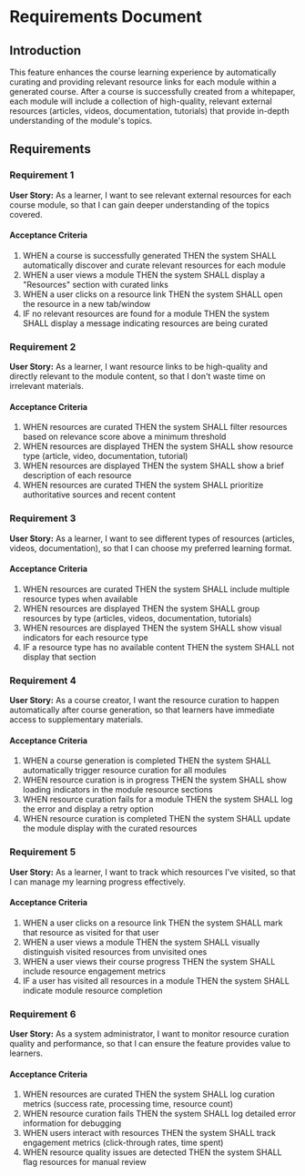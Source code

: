 # Requirements Document

## Introduction

This feature enhances the course learning experience by automatically curating and providing relevant resource links for each module within a generated course. After a course is successfully created from a whitepaper, each module will include a collection of high-quality, relevant external resources (articles, videos, documentation, tutorials) that provide in-depth understanding of the module's topics.

## Requirements

### Requirement 1

**User Story:** As a learner, I want to see relevant external resources for each course module, so that I can gain deeper understanding of the topics covered.

#### Acceptance Criteria

1. WHEN a course is successfully generated THEN the system SHALL automatically discover and curate relevant resources for each module
2. WHEN a user views a module THEN the system SHALL display a "Resources" section with curated links
3. WHEN a user clicks on a resource link THEN the system SHALL open the resource in a new tab/window
4. IF no relevant resources are found for a module THEN the system SHALL display a message indicating resources are being curated

### Requirement 2

**User Story:** As a learner, I want resource links to be high-quality and directly relevant to the module content, so that I don't waste time on irrelevant materials.

#### Acceptance Criteria

1. WHEN resources are curated THEN the system SHALL filter resources based on relevance score above a minimum threshold
2. WHEN resources are displayed THEN the system SHALL show resource type (article, video, documentation, tutorial)
3. WHEN resources are displayed THEN the system SHALL show a brief description of each resource
4. WHEN resources are curated THEN the system SHALL prioritize authoritative sources and recent content

### Requirement 3

**User Story:** As a learner, I want to see different types of resources (articles, videos, documentation), so that I can choose my preferred learning format.

#### Acceptance Criteria

1. WHEN resources are curated THEN the system SHALL include multiple resource types when available
2. WHEN resources are displayed THEN the system SHALL group resources by type (articles, videos, documentation, tutorials)
3. WHEN resources are displayed THEN the system SHALL show visual indicators for each resource type
4. IF a resource type has no available content THEN the system SHALL not display that section

### Requirement 4

**User Story:** As a course creator, I want the resource curation to happen automatically after course generation, so that learners have immediate access to supplementary materials.

#### Acceptance Criteria

1. WHEN a course generation is completed THEN the system SHALL automatically trigger resource curation for all modules
2. WHEN resource curation is in progress THEN the system SHALL show loading indicators in the module resource sections
3. WHEN resource curation fails for a module THEN the system SHALL log the error and display a retry option
4. WHEN resource curation is completed THEN the system SHALL update the module display with the curated resources

### Requirement 5

**User Story:** As a learner, I want to track which resources I've visited, so that I can manage my learning progress effectively.

#### Acceptance Criteria

1. WHEN a user clicks on a resource link THEN the system SHALL mark that resource as visited for that user
2. WHEN a user views a module THEN the system SHALL visually distinguish visited resources from unvisited ones
3. WHEN a user views their course progress THEN the system SHALL include resource engagement metrics
4. IF a user has visited all resources in a module THEN the system SHALL indicate module resource completion

### Requirement 6

**User Story:** As a system administrator, I want to monitor resource curation quality and performance, so that I can ensure the feature provides value to learners.

#### Acceptance Criteria

1. WHEN resources are curated THEN the system SHALL log curation metrics (success rate, processing time, resource count)
2. WHEN resource curation fails THEN the system SHALL log detailed error information for debugging
3. WHEN users interact with resources THEN the system SHALL track engagement metrics (click-through rates, time spent)
4. WHEN resource quality issues are detected THEN the system SHALL flag resources for manual review